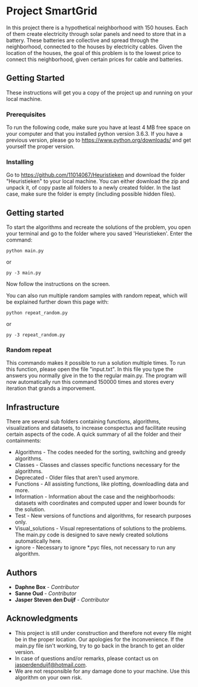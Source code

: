 # Project SmartGrid

In this project there is a hypothetical neighborhood with 150 houses. Each of them 
create electricity through solar panels and need to store that in a battery. These 
batteries are collective and spread through the neighborhood, connected to the houses
by electricity cables.
Given the location of the houses, the goal of this problem is to the lowest price to 
connect this neighborhood, given certain prices for cable and batteries.

## Getting Started

These instructions will get you a copy of the project up and running on your local machine.

### Prerequisites

To run the following code, make sure you have at least 4 MB free space on your computer and
that you installed python version 3.6.3. If you have a previous version, please go to 
https://www.python.org/downloads/ and get yourself the proper version.

### Installing

Go to https://github.com/11014067/Heuristieken and download the folder "Heuristieken" to your
local machine. You can either download the zip and unpack it, of copy paste all folders to a 
newly created folder. In the last case, make sure the folder is empty (including possible 
hidden files).

## Getting started

To start the algorithms and recreate the solutions of the problem, you open your terminal and 
go to the folder where you saved 'Heuristieken'. Enter the command:

```
python main.py
```

or

```
py -3 main.py
```

Now follow the instructions on the screen.


You can also run multiple random samples with random repeat, which will be explained further down this page with:
```
python repeat_random.py
```

or

```
py -3 repeat_random.py
```

### Random repeat

This commando makes it possible to run a solution multiple times. To run this function, please open the file "input.txt". 
In this file you type the answers you normally give in the to the regular main.py.
The program will now automatically run this command 150000 times and stores every iteration that grands a imporvement.

## Infrastructure

There are several sub folders containing functions, algorithms, visualizations and datasets, 
to increase conspectus and facilitate reusing certain aspects of the code. A quick summary 
of all the folder and their containments:

* Algorithms - The codes needed for the sorting, switching and greedy algorithms.
* Classes - Classes and classes specific functions necessary for the algorithms.
* Deprecated - Older files that aren't used anymore.
* Functions - All assisting functions, like plotting, downloadling data and more.
* Information - Information about the case and the neighborhoods: datasets with coordinates 
				and computed upper and lower bounds for the solution.
* Test - New versions of functions and algorithms, for research purposes only.
* Visual_solutions - Visual representations of solutions to the problems. The main.py code is 
					 designed to save newly created solutions automatically here.
* ignore - Necessary to ignore *.pyc files, not necessary to run any algorithm.

## Authors

* **Daphne Box** - *Contributor* 
* **Sanne Oud** - *Contributor* 
* **Jasper Steven den Duijf** - *Contributor* 

## Acknowledgments

* This project is still under construction and therefore not every file might be in the 
proper location. Our apologies for the inconvenience. If the main.py file isn't working,
try to go back in the branch to get an older version.
* In case of questions and/or remarks, please contact us on jasperdenduijf@hotmail.com.
* We are not responsible for any damage done to your machine. Use this algorithm on your own risk.


